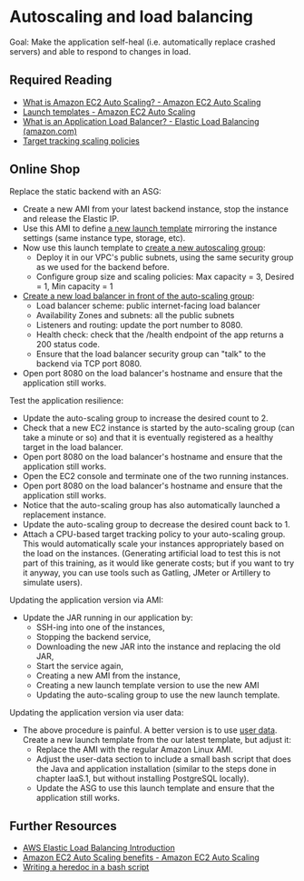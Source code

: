 # Autoscaling and load balancing

Goal: Make the application self-heal (i.e. automatically replace crashed servers) and able to respond to changes in load.

## Required Reading

- [What is Amazon EC2 Auto Scaling? - Amazon EC2 Auto Scaling](https://docs.aws.amazon.com/autoscaling/ec2/userguide/what-is-amazon-ec2-auto-scaling.html)
- [Launch templates - Amazon EC2 Auto Scaling](https://docs.aws.amazon.com/autoscaling/ec2/userguide/launch-templates.html)
- [What is an Application Load Balancer? - Elastic Load Balancing (amazon.com)](https://docs.aws.amazon.com/elasticloadbalancing/latest/application/introduction.html)
- [Target tracking scaling policies](https://docs.aws.amazon.com/autoscaling/ec2/userguide/as-scaling-target-tracking.html)

## Online Shop

Replace the static backend with an ASG:

- Create a new AMI from your latest backend instance, stop the instance and release the Elastic IP. 
- Use this AMI to define [a new launch template](https://docs.aws.amazon.com/autoscaling/ec2/userguide/create-launch-template.html) mirroring the instance settings (same instance type, storage, etc). 
- Now use this launch template to [create a new autoscaling group](https://docs.aws.amazon.com/autoscaling/ec2/userguide/create-asg-launch-template.html):
  - Deploy it in our VPC's public subnets, using the same security group as we used for the backend before.
  - Configure group size and scaling policies: Max capacity = 3, Desired = 1, Min capacity = 1
- [Create a new load balancer in front of the auto-scaling group](https://docs.aws.amazon.com/autoscaling/ec2/userguide/as-create-load-balancer-console.html):
  - Load balancer scheme: public internet-facing load balancer
  - Availability Zones and subnets: all the public subnets
  - Listeners and routing: update the port number to 8080.
  - Health check: check that the /health endpoint of the app returns a 200 status code.
  - Ensure that the load balancer security group can "talk" to the backend via TCP port 8080.
- Open port 8080 on the load balancer's hostname and ensure that the application still works.

Test the application resilience:
- Update the auto-scaling group to increase the desired count to 2. 
- Check that a new EC2 instance is started by the auto-scaling group (can take a minute or so) and that it is eventually registered as a healthy target in the load balancer. 
- Open port 8080 on the load balancer's hostname and ensure that the application still works.
- Open the EC2 console and terminate one of the two running instances. 
- Open port 8080 on the load balancer's hostname and ensure that the application still works. 
- Notice that the auto-scaling group has also automatically launched a replacement instance. 
- Update the auto-scaling group to decrease the desired count back to 1.
- Attach a CPU-based target tracking policy to your auto-scaling group. This would automatically scale your instances appropriately based on the load on the instances. (Generating artificial load to test this is not part of this training, as it would like generate costs; but if you want to try it anyway, you can use tools such as Gatling, JMeter or Artillery to simulate users).

Updating the application version via AMI:

- Update the JAR running in our application by:
  - SSH-ing into one of the instances,
  - Stopping the backend service,
  - Downloading the new JAR into the instance and replacing the old JAR,
  - Start the service again,
  - Creating a new AMI from the instance,
  - Creating a new launch template version to use the new AMI
  - Updating the auto-scaling group to use the new launch template.

Updating the application version via user data:
- The above procedure is painful. A better version is to use [user data](https://docs.aws.amazon.com/AWSEC2/latest/UserGuide/user-data.html). Create a new launch template from the our latest template, but adjust it:
  - Replace the AMI with the regular Amazon Linux AMI.
  - Adjust the user-data section to include a small bash script that does the Java and application installation (similar to the steps done in chapter IaaS.1, but without installing PostgreSQL locally).
  - Update the ASG to use this launch template and ensure that the application still works.

## Further Resources

- [AWS Elastic Load Balancing Introduction](https://www.youtube.com/watch?v=qpHLRc4Qt1E)
- [Amazon EC2 Auto Scaling benefits - Amazon EC2 Auto Scaling](https://docs.aws.amazon.com/autoscaling/ec2/userguide/auto-scaling-benefits.html)
- [Writing a heredoc in a bash script](https://stackoverflow.com/questions/2953081/how-can-i-write-a-heredoc-to-a-file-in-bash-script)
